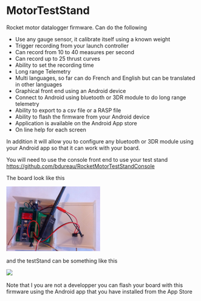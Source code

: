 # MotorTestStand
Rocket motor datalogger firmware.
Can do the following
- Use any gauge sensor, it calibrate itself using a known weight
- Trigger recording from your launch controller
- Can record from 10 to 40 measures per second
- Can record up to 25 thrust curves
- Ability to set the recording time
- Long range Telemetry
- Multi languages, so far can do French and English but can be translated in other languages 
- Graphical front end using an Android device
- Connect to Android using bluetooth or 3DR module to do long range telemetry
- Ability to export to a csv file or a RASP file
- Ability to flash the firmware from your Android device
- Application is available on the Android App store
- On line help for each screen

In addition it will allow you to configure any bluetooth or 3DR module using your Android app so that it can work with your board.

You will need to use the console front end to use your test stand
https://github.com/bdureau/RocketMotorTestStandConsole

The board look like this
<p></p>
<img src="/board images/teststand_board.jpg" width="49%">   

and the testStand can be something like this
<p></p>
<img src="/board images/TestStand.jpg" width="49%">   

Note that I you are not a developper you can flash your board with this firmware using the Android app that you have installed from the App Store
